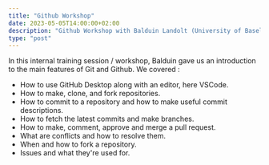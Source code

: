 ```yaml
---
title: "Github Workshop"
date: 2023-05-05T14:00:00+02:00
description: "Github Workshop with Balduin Landolt (University of Basel / DaSCH)"
type: "post"
---
```


In this internal training session / workshop, Balduin gave us an introduction to the main features of Git and Github. We covered : 
* How to use GitHub Desktop along with an editor, here VSCode.
* How to make, clone, and fork repositories.
* How to commit to a repository and how to make useful commit descriptions.
* How to fetch the latest commits and make branches.
* How to make, comment, approve and merge a pull request.
* What are conflicts and how to resolve them.
* When and how to fork a repository.
* Issues and what they're used for.
